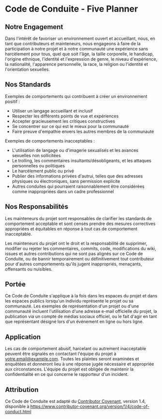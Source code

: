 # Code de Conduite - Five Planner

## Notre Engagement

Dans l'intérêt de favoriser un environnement ouvert et accueillant, nous, en tant que contributeurs et mainteneurs, nous engageons à faire de la participation à notre projet et à notre communauté une expérience sans harcèlement pour tous, quel que soit l'âge, la taille corporelle, le handicap, l'origine ethnique, l'identité et l'expression de genre, le niveau d'expérience, la nationalité, l'apparence personnelle, la race, la religion ou l'identité et l'orientation sexuelles.

## Nos Standards

Exemples de comportements qui contribuent à créer un environnement positif :

* Utiliser un langage accueillant et inclusif
* Respecter les différents points de vue et expériences
* Accepter gracieusement les critiques constructives
* Se concentrer sur ce qui est le mieux pour la communauté
* Faire preuve d'empathie envers les autres membres de la communauté

Exemples de comportements inacceptables :

* L'utilisation de langage ou d'imagerie sexualisés et les avances sexuelles non sollicitées
* Le trolling, les commentaires insultants/désobligeants, et les attaques personnelles ou politiques
* Le harcèlement public ou privé
* Publier des informations privées d'autrui, telles que des adresses physiques ou électroniques, sans permission explicite
* Autres conduites qui pourraient raisonnablement être considérées comme inappropriées dans un cadre professionnel

## Nos Responsabilités

Les mainteneurs du projet sont responsables de clarifier les standards de comportement acceptable et sont censés prendre des mesures correctives appropriées et équitables en réponse à tout cas de comportement inacceptable.

Les mainteneurs du projet ont le droit et la responsabilité de supprimer, modifier ou rejeter les commentaires, commits, code, modifications du wiki, issues et autres contributions qui ne sont pas alignés sur ce Code de Conduite, ou de bannir temporairement ou définitivement tout contributeur pour d'autres comportements qu'ils jugent inappropriés, menaçants, offensants ou nuisibles.

## Portée

Ce Code de Conduite s'applique à la fois dans les espaces du projet et dans les espaces publics lorsqu'un individu représente le projet ou sa communauté. Les exemples de représentation d'un projet ou d'une communauté incluent l'utilisation d'une adresse e-mail officielle du projet, la publication via un compte de médias sociaux officiel, ou le fait d'agir en tant que représentant désigné lors d'un événement en ligne ou hors ligne.

## Application

Les cas de comportement abusif, harcelant ou autrement inacceptable peuvent être signalés en contactant l'équipe du projet à votre.email@example.com. Toutes les plaintes seront examinées et enquêtées et donneront lieu à une réponse jugée nécessaire et appropriée aux circonstances. L'équipe du projet est obligée de maintenir la confidentialité en ce qui concerne le rapporteur d'un incident.

## Attribution

Ce Code de Conduite est adapté du [Contributor Covenant](https://www.contributor-covenant.org), version 1.4, disponible à https://www.contributor-covenant.org/version/1/4/code-of-conduct.html
